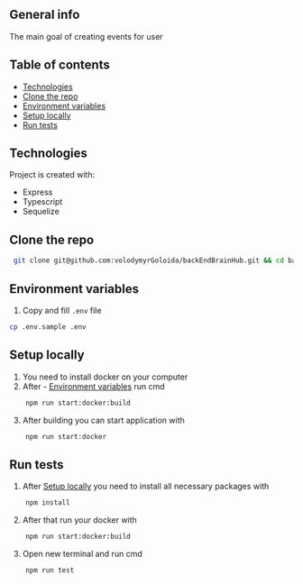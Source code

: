 ## General info

The main goal of creating events for user

## Table of contents

- [Technologies](#technologies)
- [Clone the repo](#clone-the-repo)
- [Environment variables](#environment-variables)
- [Setup locally](#setup-locally)
- [Run tests](#run-tests)

## Technologies

Project is created with:

- Express
- Typescript
- Sequelize

## Clone the repo

```sh
 git clone git@github.com:volodymyrGoloida/backEndBrainHub.git && cd backEndBrainHub
```

## Environment variables

1. Copy and fill `.env` file

```sh
cp .env.sample .env
```



## Setup locally

1. You need to install docker on your computer
2. After - [Environment variables](#environment-variables) run cmd

```sh
    npm run start:docker:build
```

3. After building you can start application with

```sh
    npm run start:docker
```

## Run tests

1. After [Setup locally](#setup-locally) you need to install all necessary packages with

```sh
    npm install
```

2. After that run your docker with

```sh
    npm run start:docker:build
```

3. Open new terminal and run cmd

```sh
    npm run test
```
